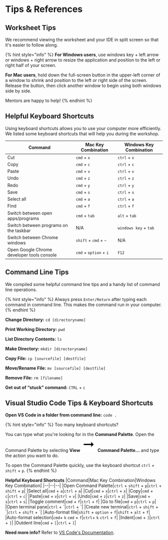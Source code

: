# Tips & References

## Worksheet Tips

We recommend viewing the worksheet and your IDE in split screen so that it's easier to follow along.

{% hint style="info" %}
**For Windows users**, use windows key + left arrow or windows + right arrow to resize the application and position to the left or right half of your screen.

**For Mac users**, hold down the full-screen button in the upper-left corner of a window to shrink and position to the left or right side of the screen. Release the button, then click another window to begin using both windows side by side.

Mentors are happy to help!
{% endhint %}


## Helpful Keyboard Shortcuts

Using keyboard shortcuts allows you to use your computer more efficiently. We listed some keyboard shortcuts that will help you during the workshop.

|Command|Mac Key Combination|Windows Key Combination|
|--|--|--|
|Cut|`cmd` + `x`|`ctrl` + `x`|
|Copy|`cmd` + `c`|`ctrl` + `c`|
|Paste|`cmd` + `v`|`ctrl` + `v`|
|Undo|`cmd` + `z`|`ctrl` + `z`|
|Redo|`cmd` + `y`|`ctrl` + `y`|
|Save|`cmd` + `s`|`ctrl` + `s`|
|Select all|`cmd` + `a`|`ctrl` + `a`|
|Find|`cmd` + `f`|`ctrl` + `f`|
|Switch between open apps/programs|`cmd` + `tab`|`alt` + `tab`|
|Switch between programs on the taskbar| N/A | `windows key` + `tab`|
|Switch between Chrome windows|`shift` + `cmd` + `~`| N/A |
|Open Google Chrome developer tools console|`cmd` + `option` + `i`| `F12`|


## Command Line Tips

We compiled some helpful command line tips and a handy list of command line operations.

{% hint style="info" %}
Always press `Enter/Return` after typing each command in command line. This makes the command run in your computer.
{% endhint %}

**Change Directory:** `cd [directoryname]`

**Print Working Directory:** `pwd`

**List Directory Contents:** `ls`

**Make Directory:** `mkdir [directoryname]`

**Copy File:** `cp [sourcefile] [destfile]`

**Move/Rename File:** `mv [sourcefile] [destfile]`

**Remove File:** `rm [filename]`

**Get out of “stuck” command:**  `CTRL` + `c`


## Visual Studio Code Tips & Keyboard Shortcuts

**Open VS Code in a folder from command line:** `code .`

{% hint style="info" %}
Too many keyboard shortcuts?

You can type what you're looking for in the **Command Palette**. Open the Command Palette by selecting **View** ![](../.gitbook/assets/arrow-right.svg) **Command Palette...** and type the action you want to do. 

To open the Command Palette quickly, use the keyboard shortcut `ctrl` + `shift` + `p`.
{% endhint %}

**Helpful Keyboard Shortcuts**
|Command|Mac Key Combination|Windows Key Combination|
|--|--|--|
|Open Command Palette|`ctrl` + `shift` + `p`|`ctrl` + `shift` + `p`|
|Select all|`cmd` + `a`|`ctrl` + `a`|
|Cut|`cmd` + `x`|`ctrl` + `x`|
|Copy|`cmd` + `c`|`ctrl` + `c`|
|Paste|`cmd` + `v`|`ctrl` + `v`|
|Undo|`cmd` + `z`|`ctrl` + `z`|
|Save|`cmd` + `s`|`ctrl` + `s`|
|Toggle comment|`cmd` + `f`|`ctrl` + `f`|
|Go to file|`cmd` + `p`|`ctrl` + `p`|
|Open terminal pane|`ctrl` + \`|`ctrl` + \`|
|Create new terminal|`ctrl` + `shift` + \`|`ctrl` + `shift` + \`|
|Auto-format file|`shift` + `option` + `f`|`shift` + `alt` + `f`|
|Auto-format selection|`cmd`+ `k` `cmd` + `f`|`ctrl`+ `k` `ctrl` + `f`|
|Indent|`cmd` + `]`|`ctrl` + `]`|
|Outdent line|`cmd` + `[`|`ctrl` + `[`|

**Need more info?**
Refer to [VS Code's Documentation](https://code.visualstudio.com/docs/getstarted/tips-and-tricks).
